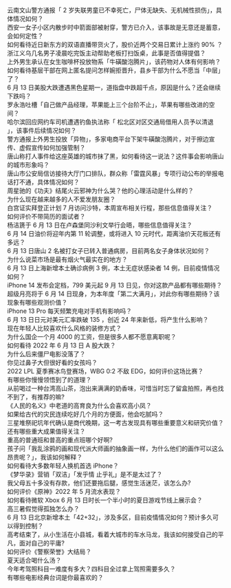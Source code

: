 云南文山警方通报「 2 岁失联男童已不幸死亡，尸体无缺失、无机械性损伤」，具体情况如何？  
西安一女子小区内散步时中箭面部被射穿，警方已介入，该事故是无意还是蓄意，会如何定性？  
如何看待近日新东方的双语直播带货火了，股价近两个交易日累计上涨约 90% ？  
浙江义乌几名男子凌晨吃完饭主动帮助老板打扫饭桌，此事是否值得提倡？  
上外男生承认在女生咖啡杯投放物系「牛磺酸泡腾片」，该药物对人体有何影响？  
如何看待基层干部在网上匿名提问怎样婉拒晋升，县乡干部为什么不愿当「中层」了？  
6 月 13 日美股大跌遭遇黑色星期一，道指盘中跌超千点，原因是什么？还会继续下跌吗？  
罗永浩吐槽「自己做产品经理，苹果能上三个台阶不止」，苹果有哪些改进的空间？  
哈尔滨回应网约车司机遭遇钓鱼执法称「 松北区对区交通局借用人员予以清退 」，该事件后续情况如何？  
警方通报上外男生投放「异物」，多家电商平台下架牛磺酸泡腾片，对于擦边宣传、虚假宣传如何加强管制？  
唐山称打人事件给这座英雄的城市抹了黑，如何看待这一说法？这件事会影响唐山的城市形象吗？  
唐山市公安局信访接待大厅门口排队，群众称「雷霆风暴」专项行动公布的举报电话打不通，具体情况如何？  
周星驰的《功夫》结尾火云邪神为什么哭？他的心理活动是什么样的？  
为什么现在越来越多的人不爱发朋友圈？  
白宫证实拜登正计划 7 月访问沙特，本周宣布相关行程，那些信息值得关注？  
如何评价不带简历的面试者？  
杨洁篪于 6 月 13 日在卢森堡同沙利文举行会晤，哪些信息值得关注？  
6 月 14 日油价将迎年内第 11 轮调整，或将进入 10 元时代，距离油价天花板还有多远？  
6 月 13 日唐山 2 名被打女子已转入普通病房，目前两名女子身体状况如何？  
为什么说菜市场是最有烟火气最实在的地方？  
6 月 13 日上海新增本土确诊病例 3 例，本土无症状感染者 14 例，目前疫情情况如何？  
iPhone 14 发布会定档，799 美元起 9 月 13 日见，你对这款产品都有哪些期待？  
超级月亮将于 6 月 14 日现身，为本年度「第二大满月」，对此你有哪些期待？该现象有哪些观测价值？  
iPhone 13 Pro 每天频繁充电对手机有影响吗？  
6 月 13 日日元对美元汇率跌破 135 ，创近 24 年来新低，将产生什么影响？  
现在年轻人比较喜欢什么风格的装修方式？  
为什么国企一个月 4000 的工资，但是很多人都不愿意离职呢？  
如何看待 2022 年 6 月 13 日 A 股大跌？  
为什么后来僵尸电影没落了？  
你见过鼻子大但很好看的女孩吗？  
2022 LPL 夏季赛冰鸟登赛场，WBG 0:2 不敌 EDG，如何评价这场比赛？  
有哪些你慢慢领悟到了的道理？  
从前喝过一种台湾高山茶，泡出来满满的奶香味，可惜当时忘了留盒拍照，再也找不到了，有推荐的嘛?  
《人民的名义》中老道的高育良为什么会喜欢高小凤？  
如果给古代的灾民连续吃好几个月的方便面，他会吃腻吗？  
三星堆祭祀坑年代确认是商代晚期，这一考古发现具有哪些重要意义和研究价值？还有哪些重大成果值得关注？  
重高的普通班和普高的重点班哪个好啊?  
孩子问「我乱涂鸦的画和现代派大师画的抽象画一样，为什么他们的画作可以这么昂贵呢？」，我该如何解释？  
如何看待大多数年轻人换机首选 iPhone？  
《梦华录》营销「双洁」「发乎情 止乎礼」是不是太过了？  
我父母五十多没有存款，他们还要拖后腿，感觉生活迷茫，该怎么办?  
如何评价《原神》2022 年 5 月流水表现？  
如何看待微软 Xbox  6 月 13 日时长一个半小时的夏日游戏节线上展示会？  
高三暑假觉得孤独怎么办？  
6 月 13 日北京新增本土「42+32」，涉及多区，目前疫情情况如何？预计多久可以得到控制？  
高考结束了，从小生活在小县城，看着大城市的车水马龙，我该如何接受自己的平凡，面对自己的平庸?  
如何评价《警察荣誉》大结局？  
夏天适合喝什么汤？  
今年考驾照科目一难度有多大？四科目全过拿上驾照需要多久？  
有哪些电影经典台词是你最喜欢的？  
